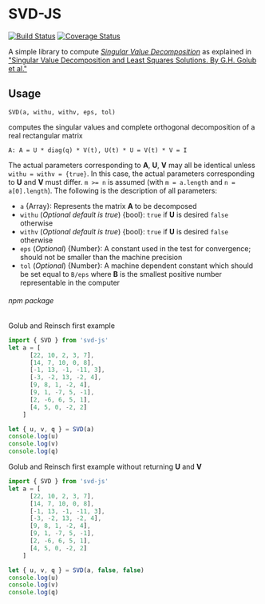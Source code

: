 # SVD-JS

[![Build Status](https://travis-ci.org/danilosalvati/svd-js.svg?branch=master)](https://travis-ci.org/danilosalvati/svd-js)
[![Coverage Status](https://coveralls.io/repos/github/danilosalvati/svd-js/badge.svg?branch=master)](https://coveralls.io/github/danilosalvati/svd-js?branch=master)

A simple library to compute [*Singular Value Decomposition*](https://en.wikipedia.org/wiki/Singular_value_decomposition)
as explained in ["Singular Value Decomposition and Least Squares Solutions. By G.H. Golub et al."](https://dl.acm.org/citation.cfm?id=2718152)

## Usage

`SVD(a, withu, withv, eps, tol)`

computes the singular values and complete orthogonal decomposition of a real rectangular matrix 

```
A: A = U * diag(q) * V(t), U(t) * U = V(t) * V = I
```
The actual parameters corresponding to **A**, **U**, **V** may all be identical unless 
`withu = withv = {true}`. In this case, the actual parameters corresponding to **U** and **V** must
differ. `m >= n` is assumed (with `m = a.length` and `n = a[0].length`). 
The following is the description of all parameters:
 *   `a` {Array}: Represents the matrix **A** to be decomposed
 *   `withu` (*Optional default is true*) {bool}: `true` if **U** is desired `false` otherwise
 *   `withv` (*Optional default is true*) {bool}: `true` if **U** is desired `false` otherwise
 *   `eps` (*Optional*) {Number}: A constant used in the test for convergence; should not be smaller
  than the machine precision
 *   `tol` (*Optional*) {Number}: A machine dependent constant which should be set equal 
    to `B/eps` where **B** is the smallest positive number representable in the computer

###### npm package
Golub and Reinsch first example
```javascript
import { SVD } from 'svd-js'
let a = [
      [22, 10, 2, 3, 7],
      [14, 7, 10, 0, 8],
      [-1, 13, -1, -11, 3],
      [-3, -2, 13, -2, 4],
      [9, 8, 1, -2, 4],
      [9, 1, -7, 5, -1],
      [2, -6, 6, 5, 1],
      [4, 5, 0, -2, 2]
    ]

let { u, v, q } = SVD(a)
console.log(u)
console.log(v)
console.log(q)
```

Golub and Reinsch first example without returning **U** and **V**
```javascript
import { SVD } from 'svd-js'
let a = [
      [22, 10, 2, 3, 7],
      [14, 7, 10, 0, 8],
      [-1, 13, -1, -11, 3],
      [-3, -2, 13, -2, 4],
      [9, 8, 1, -2, 4],
      [9, 1, -7, 5, -1],
      [2, -6, 6, 5, 1],
      [4, 5, 0, -2, 2]
    ]

let { u, v, q } = SVD(a, false, false)
console.log(u)
console.log(v)
console.log(q)
```
